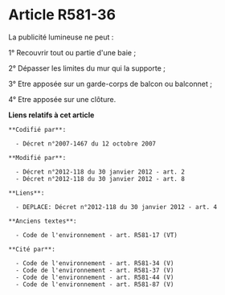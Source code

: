 # Article R581-36

La publicité lumineuse ne peut :

1° Recouvrir tout ou partie d'une baie ;

2° Dépasser les limites du mur qui la supporte ;

3° Etre apposée sur un garde-corps de balcon ou balconnet ;

4° Etre apposée sur une clôture.

**Liens relatifs à cet article**

	**Codifié par**:

	  - Décret n°2007-1467 du 12 octobre 2007

	**Modifié par**:

	  - Décret n°2012-118 du 30 janvier 2012 - art. 2
	  - Décret n°2012-118 du 30 janvier 2012 - art. 8

	**Liens**:

	  - DEPLACE: Décret n°2012-118 du 30 janvier 2012 - art. 4

	**Anciens textes**:

	  - Code de l'environnement - art. R581-17 (VT)

	**Cité par**:

	  - Code de l'environnement - art. R581-34 (V)
	  - Code de l'environnement - art. R581-37 (V)
	  - Code de l'environnement - art. R581-44 (V)
	  - Code de l'environnement - art. R581-87 (V)
